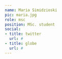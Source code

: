 ```yaml
---
name: Maria Simidzioski
pic: maria.jpg
role: msc
position: MSc. student
social:
- title: twitter
  url: #
- title: globe
  url: #
---
```

